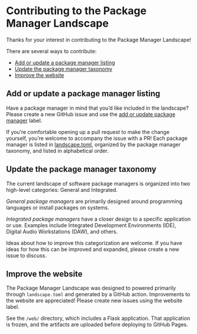 # Contributing to the Package Manager Landscape

Thanks for your interest in contributing to the Package Manager Landscape!

There are several ways to contribute:

* [Add or update a package manager listing](#add-or-update-a-package-manager-listing)
* [Update the package manager taxonomy](#update-the-package-manager-taxonomy)
* [Improve the website](#improve-the-website)

## Add or update a package manager listing
Have a package manager in mind that you’d like included in the landscape? Please create a new GitHub issue and use the [add or update package manager](https://github.com/davelester/package-manager-landscape/labels/add%20or%20update%20package%20manager) label.

If you’re comfortable opening up a pull request to make the change yourself, you’re welcome to accompany the issue with a PR! Each package manager is listed in [landscape.toml](https://github.com/davelester/package-manager-landscape/blob/main/landscape.toml), organized by the package manager taxonomy, and listed in alphabetical order.

## Update the package manager taxonomy
The current landscape of software package managers is organized into two high-level categories: General and Integrated.

*General package managers* are primarily designed around programming languages or install packages on systems.

*Integrated package managers* have a closer design to a specific application or use. Examples include Integrated Development Environments (IDE), Digital Audio Workstations (DAW), and others.

Ideas about how to improve this categorization are welcome. If you have ideas for how this can be improved and expanded, please create a new issue to discuss.

## Improve the website
The Package Manager Landscape was designed to powered primarily through `landscape.toml` and generated by a GitHub action. Improvements to the website are appreciated! Please create new issues using the website label.

See the `/web/` directory, which includes a Flask application. That application is frozen, and the artifacts are uploaded before deploying to GitHub Pages.